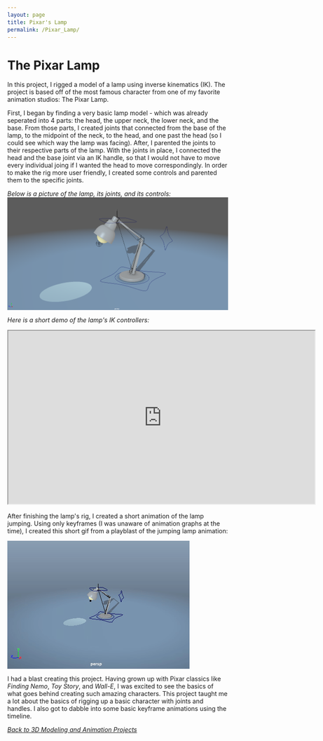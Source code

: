 ```yaml
---
layout: page
title: Pixar's Lamp
permalink: /Pixar_Lamp/
---
```

# The Pixar Lamp

In this project, I rigged a model of a lamp using inverse kinematics (IK). The project is based off of the most famous character from one of my favorite animation studios: The Pixar Lamp.

First, I began by finding a very basic lamp model - which was already seperated into 4 parts: the head, the upper neck, the lower neck, and the base. From those parts, I created joints that connected from the base of the lamp, to the midpoint of the neck, to the head, and one past the head (so I could see which way the lamp was facing). After, I parented the joints to their respective parts of the lamp. With the joints in place, I connected the head and the base joint via an IK handle, so that I would not have to move every individual joing if I wanted the head to move correspondingly. In order to make the rig more user friendly, I created some controls and parented them to the specific joints. 

*Below is a picture of the lamp, its joints, and its controls:*
<img align="center" src="/assets/lampMaya.png" style="width:200;">

*Here is a short demo of the lamp's IK controllers:*
<iframe width="700" height="395" src="https://www.youtube.com/embed/sy7A8hQUBaI?controls=0" frameborder="10" allow="accelerometer; autoplay; clipboard-write; encrypted-media; gyroscope; picture-in-picture"></iframe>

After finishing the lamp's rig, I created a short animation of the lamp jumping. Using only keyframes (I was unaware of animation graphs at the time), I created this short gif from a playblast of the jumping lamp animation: 

<img align="center" src="/assets/lampGif.gif" style="width:200;">

I had a blast creating this project. Having grown up with Pixar classics like *Finding Nemo*, *Toy Story*, and *Wall-E*, I was excited to see the basics of what goes behind creating such amazing characters. This project taught me a lot about the basics of rigging up a basic character with joints and handles. I also got to dabble into some basic keyframe animations using the timeline. 

[*Back to 3D Modeling and Animation Projects*]({{site.baseurl}}/Modeling_and_Animation/)